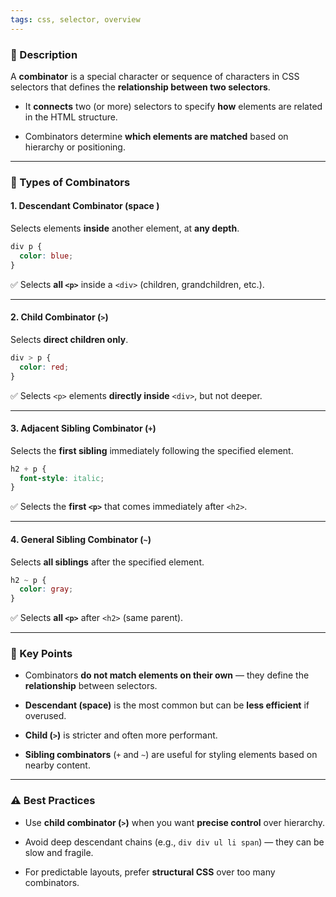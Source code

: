 ```yaml
---
tags: css, selector, overview
---
```


### 📌 Description

A **combinator** is a special character or sequence of characters in CSS selectors that defines the **relationship between two selectors**.

- It **connects** two (or more) selectors to specify **how** elements are related in the HTML structure.
    
- Combinators determine **which elements are matched** based on hierarchy or positioning.
    

---

### 📍 Types of Combinators

#### 1. **Descendant Combinator** (space )

Selects elements **inside** another element, at **any depth**.

```css
div p {
  color: blue;
}
```

✅ Selects **all `<p>`** inside a `<div>` (children, grandchildren, etc.).

---

#### 2. **Child Combinator** (`>`)

Selects **direct children only**.

```css
div > p {
  color: red;
}
```

✅ Selects `<p>` elements **directly inside** `<div>`, but not deeper.

---

#### 3. **Adjacent Sibling Combinator** (`+`)

Selects the **first sibling** immediately following the specified element.

```css
h2 + p {
  font-style: italic;
}
```

✅ Selects the **first `<p>`** that comes immediately after `<h2>`.

---

#### 4. **General Sibling Combinator** (`~`)

Selects **all siblings** after the specified element.

```css
h2 ~ p {
  color: gray;
}
```

✅ Selects **all `<p>`** after `<h2>` (same parent).

---

### 📌 Key Points

- Combinators **do not match elements on their own** — they define the **relationship** between selectors.
    
- **Descendant (space)** is the most common but can be **less efficient** if overused.
    
- **Child (`>`)** is stricter and often more performant.
    
- **Sibling combinators** (`+` and `~`) are useful for styling elements based on nearby content.
    

---

### ⚠️ Best Practices

- Use **child combinator (`>`)** when you want **precise control** over hierarchy.
    
- Avoid deep descendant chains (e.g., `div div ul li span`) — they can be slow and fragile.
    
- For predictable layouts, prefer **structural CSS** over too many combinators.
    
